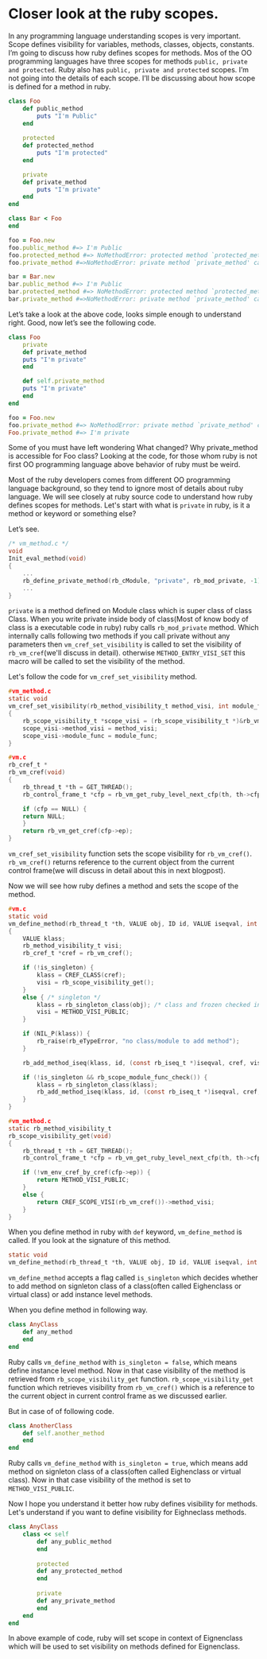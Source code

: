# Closer look at the ruby scopes. 
	
In any programming language understanding scopes is very important. Scope defines visibility for variables, methods, classes, objects, constants. I’m going to discuss how ruby defines scopes for methods. Mos of the OO programming languages have three scopes for methods `public, private and protected`. Ruby also has `public, private and protected` scopes. I’m not going into the details of each scope. I’ll be discussing about how scope is defined for a method in ruby. 
	
```ruby
class Foo
    def public_method
        puts "I'm Public"
    end
    
    protected 
    def protected_method
	    puts "I'm protected"
    end

    private
    def private_method
	    puts "I'm private"
    end
end

class Bar < Foo
end

foo = Foo.new
foo.public_method #=> I'm Public
foo.protected_method #=> NoMethodError: protected method `protected_method' called for #<Foo>
foo.private_method #=>NoMethodError: private method `private_method' called for #<Foo>

bar = Bar.new
bar.public_method #=> I'm Public
bar.protected_method #=> NoMethodError: protected method `protected_method' called for #<Foo>
bar.private_method #=>NoMethodError: private method `private_method' called for #<Foo>
```

Let’s take a look at the above code, looks simple enough to understand right. Good, now let’s see the following code. 
```ruby
class Foo
    private
    def private_method
	puts "I'm private"
    end

    def self.private_method
	puts "I'm private"
    end
end

foo = Foo.new
foo.private_method #=> NoMethodError: private method `private_method' called for #<Foo>
Foo.private_method #=> I'm private
```

Some of you must have left wondering What changed? Why private_method is accessible for Foo class? Looking at the code, for those whom ruby is not first OO programming language above behavior of ruby must be weird. 

Most of the ruby developers comes from different OO programming language background, so they tend to ignore most of details about ruby language. We will see closely at ruby source code to understand how ruby defines scopes for methods. Let's start with what is `private` in ruby, is it a method or keyword or something else?

Let’s see. 

```c
/* vm_method.c */
void
Init_eval_method(void)
{
    ...
    rb_define_private_method(rb_cModule, "private", rb_mod_private, -1);
    ...
}
```

`private` is a method defined on Module class which is super class of class Class. When you write private inside body of class(Most of know body of class is a executable code in ruby) ruby calls ``rb_mod_private`` method. Which internally calls following two methods if you call private without any parameters then ``vm_cref_set_visibility`` is called to set the visibility of ``rb_vm_cref``(we'll discuss in detail). otherwise ``METHOD_ENTRY_VISI_SET`` this macro will be called to set the visibility of the method.

Let's follow the code for `vm_cref_set_visibility` method. 

```c
#vm_method.c
static void
vm_cref_set_visibility(rb_method_visibility_t method_visi, int module_func)
{
    rb_scope_visibility_t *scope_visi = (rb_scope_visibility_t *)&rb_vm_cref()->scope_visi;
    scope_visi->method_visi = method_visi;
    scope_visi->module_func = module_func;
}

#vm.c
rb_cref_t *
rb_vm_cref(void)
{
    rb_thread_t *th = GET_THREAD();
    rb_control_frame_t *cfp = rb_vm_get_ruby_level_next_cfp(th, th->cfp);

    if (cfp == NULL) {
	return NULL;
    }
    return rb_vm_get_cref(cfp->ep);
}
```

`vm_cref_set_visibility` function sets the scope visibility for `rb_vm_cref()`. 
`rb_vm_cref()` returns reference to the current object from the current control frame(we will discuss in detail about this in next blogpost).    

Now we will see how ruby defines a method and sets the scope of the method. 
```c
#vm.c
static void
vm_define_method(rb_thread_t *th, VALUE obj, ID id, VALUE iseqval, int is_singleton)
{
    VALUE klass;
    rb_method_visibility_t visi;
    rb_cref_t *cref = rb_vm_cref();

    if (!is_singleton) {
        klass = CREF_CLASS(cref);
        visi = rb_scope_visibility_get();
    }
    else { /* singleton */
        klass = rb_singleton_class(obj); /* class and frozen checked in this API */
        visi = METHOD_VISI_PUBLIC;
    }

    if (NIL_P(klass)) {
        rb_raise(rb_eTypeError, "no class/module to add method");
    }

    rb_add_method_iseq(klass, id, (const rb_iseq_t *)iseqval, cref, visi);

    if (!is_singleton && rb_scope_module_func_check()) {
        klass = rb_singleton_class(klass);
        rb_add_method_iseq(klass, id, (const rb_iseq_t *)iseqval, cref, METHOD_VISI_PUBLIC);
    }
}

#vm_method.c
static rb_method_visibility_t
rb_scope_visibility_get(void)
{
    rb_thread_t *th = GET_THREAD();
    rb_control_frame_t *cfp = rb_vm_get_ruby_level_next_cfp(th, th->cfp);

    if (!vm_env_cref_by_cref(cfp->ep)) {
        return METHOD_VISI_PUBLIC;
    }
    else {
        return CREF_SCOPE_VISI(rb_vm_cref())->method_visi;
    }
}
```

When you define method in ruby with `def` keyword, `vm_define_method` is called. If you look at the signature of this method. 
```c
static void
vm_define_method(rb_thread_t *th, VALUE obj, ID id, VALUE iseqval, int is_singleton);
```

`vm_define_method` accepts a flag called `is_singleton` which decides whether to add method on signleton class of a class(often called Eighenclass or virtual class) or add instance level methods. 

When you define method in following way. 
```ruby
class AnyClass
    def any_method
    end
end
```

Ruby calls `vm_define_method` with `is_singleton = false`, which means define instance level method. Now in that case visibility of the method is retrieved from `rb_scope_visibility_get` function. `rb_scope_visibility_get` function which retrieves visibility from `rb_vm_cref()` which is a reference to the current object in current control frame as we discussed earlier. 

But in case of of following code. 
```ruby
class AnotherClass
    def self.another_method
    end
end
```

Ruby calls `vm_define_method` with `is_singleton = true`, which means add method on signleton class of a class(often called Eighenclass or virtual class). Now in that case visibility of the method is set to `METHOD_VISI_PUBLIC`. 

Now I hope you understand it better how ruby defines visibility for methods. Let's understand if you want to define visibility for Eighneclass methods. 

```ruby
class AnyClass
    class << self
        def any_public_method
        end
        
        protected 
        def any_protected_method
        end
        
        private 
        def any_private_method
        end
    end
end
```

In above example of code, ruby will set scope in context of Eignenclass which will be used to set visibility on methods defined for Eignenclass.


